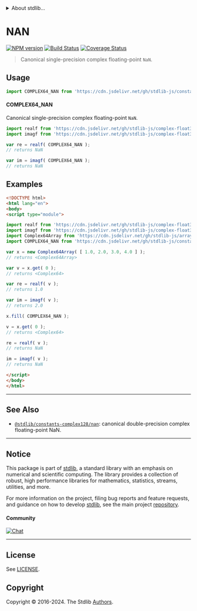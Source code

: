 <!--

@license Apache-2.0

Copyright (c) 2024 The Stdlib Authors.

Licensed under the Apache License, Version 2.0 (the "License");
you may not use this file except in compliance with the License.
You may obtain a copy of the License at

   http://www.apache.org/licenses/LICENSE-2.0

Unless required by applicable law or agreed to in writing, software
distributed under the License is distributed on an "AS IS" BASIS,
WITHOUT WARRANTIES OR CONDITIONS OF ANY KIND, either express or implied.
See the License for the specific language governing permissions and
limitations under the License.

-->


<details>
  <summary>
    About stdlib...
  </summary>
  <p>We believe in a future in which the web is a preferred environment for numerical computation. To help realize this future, we've built stdlib. stdlib is a standard library, with an emphasis on numerical and scientific computation, written in JavaScript (and C) for execution in browsers and in Node.js.</p>
  <p>The library is fully decomposable, being architected in such a way that you can swap out and mix and match APIs and functionality to cater to your exact preferences and use cases.</p>
  <p>When you use stdlib, you can be absolutely certain that you are using the most thorough, rigorous, well-written, studied, documented, tested, measured, and high-quality code out there.</p>
  <p>To join us in bringing numerical computing to the web, get started by checking us out on <a href="https://github.com/stdlib-js/stdlib">GitHub</a>, and please consider <a href="https://opencollective.com/stdlib">financially supporting stdlib</a>. We greatly appreciate your continued support!</p>
</details>

# NAN

[![NPM version][npm-image]][npm-url] [![Build Status][test-image]][test-url] [![Coverage Status][coverage-image]][coverage-url] <!-- [![dependencies][dependencies-image]][dependencies-url] -->

> Canonical single-precision complex floating-point `NaN`.



<section class="usage">

## Usage

```javascript
import COMPLEX64_NAN from 'https://cdn.jsdelivr.net/gh/stdlib-js/constants-complex64-nan@esm/index.mjs';
```

#### COMPLEX64_NAN

Canonical single-precision complex floating-point `NaN`.

```javascript
import realf from 'https://cdn.jsdelivr.net/gh/stdlib-js/complex-float32-real@esm/index.mjs';
import imagf from 'https://cdn.jsdelivr.net/gh/stdlib-js/complex-float32-imag@esm/index.mjs';

var re = realf( COMPLEX64_NAN );
// returns NaN

var im = imagf( COMPLEX64_NAN );
// returns NaN
```

</section>

<!-- /.usage -->

<section class="examples">

## Examples

<!-- eslint no-undef: "error" -->

```html
<!DOCTYPE html>
<html lang="en">
<body>
<script type="module">

import realf from 'https://cdn.jsdelivr.net/gh/stdlib-js/complex-float32-real@esm/index.mjs';
import imagf from 'https://cdn.jsdelivr.net/gh/stdlib-js/complex-float32-imag@esm/index.mjs';
import Complex64Array from 'https://cdn.jsdelivr.net/gh/stdlib-js/array-complex64@esm/index.mjs';
import COMPLEX64_NAN from 'https://cdn.jsdelivr.net/gh/stdlib-js/constants-complex64-nan@esm/index.mjs';

var x = new Complex64Array( [ 1.0, 2.0, 3.0, 4.0 ] );
// returns <Complex64Array>

var v = x.get( 0 );
// returns <Complex64>

var re = realf( v );
// returns 1.0

var im = imagf( v );
// returns 2.0

x.fill( COMPLEX64_NAN );

v = x.get( 0 );
// returns <Complex64>

re = realf( v );
// returns NaN

im = imagf( v );
// returns NaN

</script>
</body>
</html>
```

</section>

<!-- /.examples -->

<!-- Section for related `stdlib` packages. Do not manually edit this section, as it is automatically populated. -->

<section class="related">

* * *

## See Also

-   <span class="package-name">[`@stdlib/constants-complex128/nan`][@stdlib/constants/complex128/nan]</span><span class="delimiter">: </span><span class="description">canonical double-precision complex floating-point NaN.</span>

</section>

<!-- /.related -->

<!-- Section for all links. Make sure to keep an empty line after the `section` element and another before the `/section` close. -->


<section class="main-repo" >

* * *

## Notice

This package is part of [stdlib][stdlib], a standard library with an emphasis on numerical and scientific computing. The library provides a collection of robust, high performance libraries for mathematics, statistics, streams, utilities, and more.

For more information on the project, filing bug reports and feature requests, and guidance on how to develop [stdlib][stdlib], see the main project [repository][stdlib].

#### Community

[![Chat][chat-image]][chat-url]

---

## License

See [LICENSE][stdlib-license].


## Copyright

Copyright &copy; 2016-2024. The Stdlib [Authors][stdlib-authors].

</section>

<!-- /.stdlib -->

<!-- Section for all links. Make sure to keep an empty line after the `section` element and another before the `/section` close. -->

<section class="links">

[npm-image]: http://img.shields.io/npm/v/@stdlib/constants-complex64-nan.svg
[npm-url]: https://npmjs.org/package/@stdlib/constants-complex64-nan

[test-image]: https://github.com/stdlib-js/constants-complex64-nan/actions/workflows/test.yml/badge.svg?branch=v0.2.2
[test-url]: https://github.com/stdlib-js/constants-complex64-nan/actions/workflows/test.yml?query=branch:v0.2.2

[coverage-image]: https://img.shields.io/codecov/c/github/stdlib-js/constants-complex64-nan/main.svg
[coverage-url]: https://codecov.io/github/stdlib-js/constants-complex64-nan?branch=main

<!--

[dependencies-image]: https://img.shields.io/david/stdlib-js/constants-complex64-nan.svg
[dependencies-url]: https://david-dm.org/stdlib-js/constants-complex64-nan/main

-->

[chat-image]: https://img.shields.io/gitter/room/stdlib-js/stdlib.svg
[chat-url]: https://app.gitter.im/#/room/#stdlib-js_stdlib:gitter.im

[stdlib]: https://github.com/stdlib-js/stdlib

[stdlib-authors]: https://github.com/stdlib-js/stdlib/graphs/contributors

[umd]: https://github.com/umdjs/umd
[es-module]: https://developer.mozilla.org/en-US/docs/Web/JavaScript/Guide/Modules

[deno-url]: https://github.com/stdlib-js/constants-complex64-nan/tree/deno
[deno-readme]: https://github.com/stdlib-js/constants-complex64-nan/blob/deno/README.md
[umd-url]: https://github.com/stdlib-js/constants-complex64-nan/tree/umd
[umd-readme]: https://github.com/stdlib-js/constants-complex64-nan/blob/umd/README.md
[esm-url]: https://github.com/stdlib-js/constants-complex64-nan/tree/esm
[esm-readme]: https://github.com/stdlib-js/constants-complex64-nan/blob/esm/README.md
[branches-url]: https://github.com/stdlib-js/constants-complex64-nan/blob/main/branches.md

[stdlib-license]: https://raw.githubusercontent.com/stdlib-js/constants-complex64-nan/main/LICENSE

<!-- <related-links> -->

[@stdlib/constants/complex128/nan]: https://github.com/stdlib-js/constants-complex128-nan/tree/esm

<!-- </related-links> -->

</section>

<!-- /.links -->
